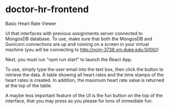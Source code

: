 # doctor-hr-frontend
Basic Heart Rate Viewer

UI that interfaces with previous assignments server connected to MongosDB database. To use, make sure that both the MongosDB and Gunicorn connections are up and running on a screen in your virtual machine (you will be connecting to http://vcm-3738.vm.duke.edu:5000/)

Next, you must run "npm run start" to launch the React App.

To use, simply type the user email into the text box, then click the button to retrieve the data. A table showing all heart rates and the time stamps of the heart rates is created. In addition, the maximum heart rate value is returned at the top of the table.

A maybe less important feature of the UI is the fun button on the top of the interface, that you may press as you please for tons of immediate fun.
